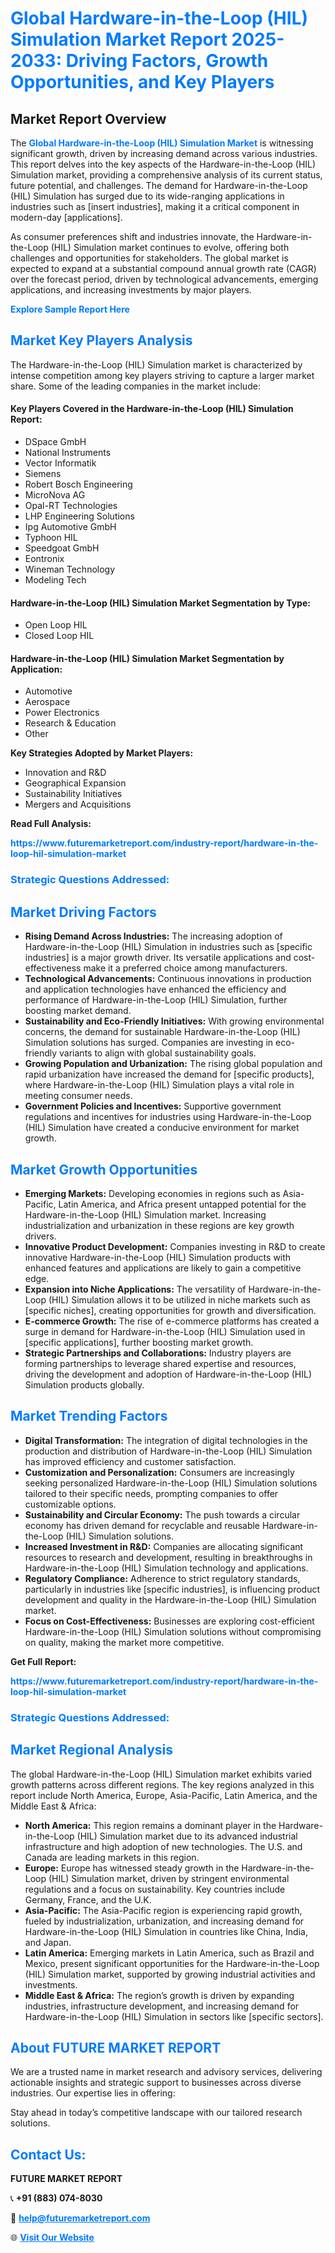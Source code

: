 <h1 style="color: #007BFF;">Global Hardware-in-the-Loop (HIL) Simulation Market Report 2025-2033: Driving Factors, Growth Opportunities, and Key Players</h1>

<section id="overview">
<h2>Market Report Overview</h2>
<p>The <a href="https://www.futuremarketreport.com/industry-report/hardware-in-the-loop-hil-simulation-market" style="color: #007BFF; text-decoration: none;"><strong>Global Hardware-in-the-Loop (HIL) Simulation Market</strong></a> is witnessing significant growth, driven by increasing demand across various industries. This report delves into the key aspects of the Hardware-in-the-Loop (HIL) Simulation market, providing a comprehensive analysis of its current status, future potential, and challenges. The demand for Hardware-in-the-Loop (HIL) Simulation has surged due to its wide-ranging applications in industries such as [insert industries], making it a critical component in modern-day [applications].</p>
<p>As consumer preferences shift and industries innovate, the Hardware-in-the-Loop (HIL) Simulation market continues to evolve, offering both challenges and opportunities for stakeholders. The global market is expected to expand at a substantial compound annual growth rate (CAGR) over the forecast period, driven by technological advancements, emerging applications, and increasing investments by major players.</p>
</section>

<section id="overview">
<p><a href="https://www.futuremarketreport.com/request-sample/reportId=106466" style="color: #007BFF; text-decoration: none;"><strong>Explore Sample Report Here</strong></a></p>
</section>

<section id="key-players">
<h2 style="color: #007BFF;">Market Key Players Analysis</h2>
<p>The Hardware-in-the-Loop (HIL) Simulation market is characterized by intense competition among key players striving to capture a larger market share. Some of the leading companies in the market include:</p>
<h4>Key Players Covered in the Hardware-in-the-Loop (HIL) Simulation Report:</h4>
<ul><li>DSpace GmbH</li><li>National Instruments</li><li>Vector Informatik</li><li>Siemens</li><li>Robert Bosch Engineering</li><li>MicroNova AG</li><li>Opal-RT Technologies</li><li>LHP Engineering Solutions</li><li>Ipg Automotive GmbH</li><li>Typhoon HIL</li><li>Speedgoat GmbH</li><li>Eontronix</li><li>Wineman Technology</li><li>Modeling Tech</li></ul>
<h4>Hardware-in-the-Loop (HIL) Simulation Market Segmentation by Type:</h4>
<ul><li>Open Loop HIL</li><li>Closed Loop HIL</li></ul>

<h4>Hardware-in-the-Loop (HIL) Simulation Market Segmentation by Application:</h4>
<ul><li>Automotive</li><li>Aerospace</li><li>Power Electronics</li><li>Research &amp; Education</li><li>Other</li></ul>
<p><strong>Key Strategies Adopted by Market Players:</strong></p>
<ul>
<li>Innovation and R&D</li>
<li>Geographical Expansion</li>
<li>Sustainability Initiatives</li>
<li>Mergers and Acquisitions</li>
</ul>
</section>

<section>
<p><strong>Read Full Analysis: </strong></p><a href="https://www.futuremarketreport.com/industry-report/hardware-in-the-loop-hil-simulation-market" style="color: #007BFF; text-decoration: none;"><strong>https://www.futuremarketreport.com/industry-report/hardware-in-the-loop-hil-simulation-market</strong></a>
<h3 style="color: #007BFF;">Strategic Questions Addressed:</h3>
</section>

<section id="driving-factors">
<h2 style="color: #007BFF;">Market Driving Factors</h2>
<ul>
<li><strong>Rising Demand Across Industries:</strong> The increasing adoption of Hardware-in-the-Loop (HIL) Simulation in industries such as [specific industries] is a major growth driver. Its versatile applications and cost-effectiveness make it a preferred choice among manufacturers.</li>
<li><strong>Technological Advancements:</strong> Continuous innovations in production and application technologies have enhanced the efficiency and performance of Hardware-in-the-Loop (HIL) Simulation, further boosting market demand.</li>
<li><strong>Sustainability and Eco-Friendly Initiatives:</strong> With growing environmental concerns, the demand for sustainable Hardware-in-the-Loop (HIL) Simulation solutions has surged. Companies are investing in eco-friendly variants to align with global sustainability goals.</li>
<li><strong>Growing Population and Urbanization:</strong> The rising global population and rapid urbanization have increased the demand for [specific products], where Hardware-in-the-Loop (HIL) Simulation plays a vital role in meeting consumer needs.</li>
<li><strong>Government Policies and Incentives:</strong> Supportive government regulations and incentives for industries using Hardware-in-the-Loop (HIL) Simulation have created a conducive environment for market growth.</li>
</ul>
</section>

<section id="growth-opportunities">
<h2 style="color: #007BFF;">Market Growth Opportunities</h2>
<ul>
<li><strong>Emerging Markets:</strong> Developing economies in regions such as Asia-Pacific, Latin America, and Africa present untapped potential for the Hardware-in-the-Loop (HIL) Simulation market. Increasing industrialization and urbanization in these regions are key growth drivers.</li>
<li><strong>Innovative Product Development:</strong> Companies investing in R&D to create innovative Hardware-in-the-Loop (HIL) Simulation products with enhanced features and applications are likely to gain a competitive edge.</li>
<li><strong>Expansion into Niche Applications:</strong> The versatility of Hardware-in-the-Loop (HIL) Simulation allows it to be utilized in niche markets such as [specific niches], creating opportunities for growth and diversification.</li>
<li><strong>E-commerce Growth:</strong> The rise of e-commerce platforms has created a surge in demand for Hardware-in-the-Loop (HIL) Simulation used in [specific applications], further boosting market growth.</li>
<li><strong>Strategic Partnerships and Collaborations:</strong> Industry players are forming partnerships to leverage shared expertise and resources, driving the development and adoption of Hardware-in-the-Loop (HIL) Simulation products globally.</li>
</ul>
</section>

<section id="trending-factors">
<h2 style="color: #007BFF;">Market Trending Factors</h2>
<ul>
<li><strong>Digital Transformation:</strong> The integration of digital technologies in the production and distribution of Hardware-in-the-Loop (HIL) Simulation has improved efficiency and customer satisfaction.</li>
<li><strong>Customization and Personalization:</strong> Consumers are increasingly seeking personalized Hardware-in-the-Loop (HIL) Simulation solutions tailored to their specific needs, prompting companies to offer customizable options.</li>
<li><strong>Sustainability and Circular Economy:</strong> The push towards a circular economy has driven demand for recyclable and reusable Hardware-in-the-Loop (HIL) Simulation solutions.</li>
<li><strong>Increased Investment in R&D:</strong> Companies are allocating significant resources to research and development, resulting in breakthroughs in Hardware-in-the-Loop (HIL) Simulation technology and applications.</li>
<li><strong>Regulatory Compliance:</strong> Adherence to strict regulatory standards, particularly in industries like [specific industries], is influencing product development and quality in the Hardware-in-the-Loop (HIL) Simulation market.</li>
<li><strong>Focus on Cost-Effectiveness:</strong> Businesses are exploring cost-efficient Hardware-in-the-Loop (HIL) Simulation solutions without compromising on quality, making the market more competitive.</li>
</ul>
</section>

<section>
<p><strong>Get Full Report: </strong></p><a href="https://www.futuremarketreport.com/industry-report/hardware-in-the-loop-hil-simulation-market" style="color: #007BFF; text-decoration: none;"><strong>https://www.futuremarketreport.com/industry-report/hardware-in-the-loop-hil-simulation-market</strong></a>
<h3 style="color: #007BFF;">Strategic Questions Addressed:</h3>
</section>


<section id="regional-analysis">
<h2 style="color: #007BFF;">Market Regional Analysis</h2>
<p>The global Hardware-in-the-Loop (HIL) Simulation market exhibits varied growth patterns across different regions. The key regions analyzed in this report include North America, Europe, Asia-Pacific, Latin America, and the Middle East & Africa:</p>
<ul>
<li><strong>North America:</strong> This region remains a dominant player in the Hardware-in-the-Loop (HIL) Simulation market due to its advanced industrial infrastructure and high adoption of new technologies. The U.S. and Canada are leading markets in this region.</li>
<li><strong>Europe:</strong> Europe has witnessed steady growth in the Hardware-in-the-Loop (HIL) Simulation market, driven by stringent environmental regulations and a focus on sustainability. Key countries include Germany, France, and the U.K.</li>
<li><strong>Asia-Pacific:</strong> The Asia-Pacific region is experiencing rapid growth, fueled by industrialization, urbanization, and increasing demand for Hardware-in-the-Loop (HIL) Simulation in countries like China, India, and Japan.</li>
<li><strong>Latin America:</strong> Emerging markets in Latin America, such as Brazil and Mexico, present significant opportunities for the Hardware-in-the-Loop (HIL) Simulation market, supported by growing industrial activities and investments.</li>
<li><strong>Middle East & Africa:</strong> The region’s growth is driven by expanding industries, infrastructure development, and increasing demand for Hardware-in-the-Loop (HIL) Simulation in sectors like [specific sectors].</li>
</ul>
</section>

<footer>
<h2 style="color: #007BFF;">About FUTURE MARKET REPORT</h2>
<p>We are a trusted name in market research and advisory services, delivering actionable insights and strategic support to businesses across diverse industries. Our expertise lies in offering:</p>

<p>Stay ahead in today’s competitive landscape with our tailored research solutions.</p>

<h2 style="color: #007BFF;">Contact Us:</h2>
<p><strong>FUTURE MARKET REPORT</strong></p>
<p>📞 <strong>+91 (883) 074-8030</strong></p>
<p>📧 <strong><a href="mailto:help@futuremarketreport.com" style="color: #007BFF;">help@futuremarketreport.com</a></strong></p>
<p>🌐 <strong><a href="https://www.futuremarketreport.com/" style="color: #007BFF;">Visit Our Website</a></strong></p>
</footer>